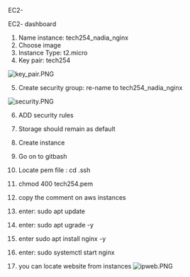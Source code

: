 EC2- 

EC2- dashboard 

1) Name instance: tech254_nadia_nginx
2) Choose image 
3) Instance Type: t2.micro
4) Key pair: tech254

![key_pair.PNG](..%2F..%2F..%2F..%2FDownloads%2Fkey_pair.PNG)

5) Create security group: re-name to tech254_nadia_nginx


![security.PNG](..%2F..%2F..%2F..%2FDownloads%2Fsecurity.PNG)

6) ADD security rules 
7) Storage should remain as default 
8) Create instance 

9) Go on to gitbash 
10) Locate pem file : cd .ssh
11) chmod 400 tech254.pem 
12) copy the comment on aws instances
13) enter: sudo apt update 
14) enter: sudo apt ugrade -y 
15) enter sudo apt install nginx -y
16) enter: sudo systemctl start nginx
17) you can locate website from instances 
![ipweb.PNG](..%2F..%2F..%2F..%2FDownloads%2Fipweb.PNG)


